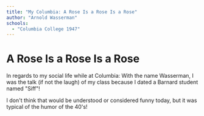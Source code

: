 ```yaml
---
title: "My Columbia: A Rose Is a Rose Is a Rose"
author: "Arnold Wasserman"
schools:
  - "Columbia College 1947"
---
```


# A Rose Is a Rose Is a Rose

In regards to my social life while at Columbia: With the name Wasserman, I was the talk (if not the laugh) of my class because I dated a Barnard student named "Siff"!

I don't think that would be understood or considered funny today, but it was typical of the humor of the 40's!
